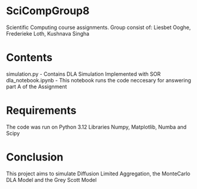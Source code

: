 # SciCompGroup8
Scientific Computing course assignments. Group consist of: Liesbet Ooghe, Frederieke Loth, Kushnava Singha

# Contents
simulation.py - Contains DLA Simulation Implemented with SOR
dla_notebook.ipynb - This notebook runs the code neccesary for answering part A of the Assignment

# Requirements
The code was run on Python 3.12 
Libraries Numpy, Matplotlib, Numba and Scipy


# Conclusion
This project aims to simulate Diffusion Limited Aggregation, the MonteCarlo DLA Model and the Grey Scott Model

